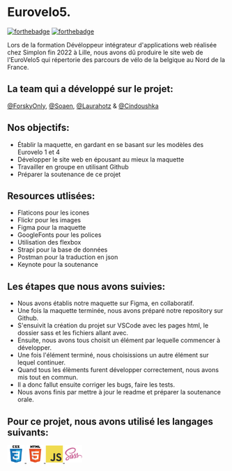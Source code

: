 # Eurovelo5.

[![forthebadge](http://forthebadge.com/images/badges/built-with-love.svg)](http://forthebadge.com)  [![forthebadge](http://forthebadge.com/images/badges/powered-by-electricity.svg)](http://forthebadge.com)

Lors de la formation Dévéloppeur intégrateur d'applications web réalisée chez Simplon fin 2022 à Lille, nous avons dû produire le site web de l'EuroVelo5 qui répertorie des parcours de vélo de la belgique au Nord de la France.

## La team qui a développé sur le projet:

<a href="https://github.com/ForskyOnlyx" alt="lien vers le github de Rubic">@ForskyOnly</a>, <a href="https://github.com/Soaen" alt="lien vers le github de Sylvain">@Soaen</a>, <a href="https://github.com/laurahotz" alt="lien vers le github de Laura"> @Laurahotz</a> & <a href="https://github.com/cindoushka" alt="lien vers le github de Cindy">@Cindoushka</a>

## Nos objectifs: 

<ul>
<li>Établir la maquette, en gardant en se basant sur les modèles des Eurovelo 1 et 4</li>
<li>Développer le site web en épousant au mieux la maquette</li>
<li>Travailler en groupe en utilisant Github</li>
<li>Préparer la soutenance de ce projet</li>
</ul>

## Resources utlisées: 

<ul>
<li>Flaticons pour les icones</li>
<li>Flickr pour les images</li>
<li>Figma pour la maquette</li>
<li>GoogleFonts pour les polices</li>
<li>Utilisation des flexbox</li>
<li>Strapi pour la base de données</li>
<li>Postman pour la traduction en json</li>
<li>Keynote pour la soutenance</li>
</ul>

## Les étapes que nous avons suivies:

<ul>
<li>Nous avons  établis notre maquette sur Figma, en collaboratif.</li>
<li>Une fois la maquette terminée, nous avons préparé notre repository sur Github.</li>
<li>S'ensuivit la création du projet sur VSCode avec les pages html, le dossier sass et les fichiers allant avec.</li>
<li>Ensuite, nous avons tous choisit un élément par lequelle commencer à développer.</li>
<li>Une fois l'élément terminé, nous choisissions un autre élément sur lequel continuer.</li>
<li>Quand tous les élèments furent développer correctement, nous avons mis tout en commun.</li>
<li>Il a donc fallut ensuite corriger les bugs, faire les tests.</li>
<li>Nous avons finis par mettre à jour le readme et préparer la soutenance orale.</li>
</ul>


## Pour ce projet, nous avons utilisé les langages suivants: 

<p align="left"> <a href="https://www.w3schools.com/css/" target="_blank" rel="noreferrer"> <img src="https://raw.githubusercontent.com/devicons/devicon/master/icons/css3/css3-original-wordmark.svg" alt="css3" width="40" height="40"/> </a> <a href="https://www.w3.org/html/" target="_blank" rel="noreferrer"> <img src="https://raw.githubusercontent.com/devicons/devicon/master/icons/html5/html5-original-wordmark.svg" alt="html5" width="40" height="40"/> </a> <a href="https://developer.mozilla.org/en-US/docs/Web/JavaScript" target="_blank" rel="noreferrer"> <img src="https://raw.githubusercontent.com/devicons/devicon/master/icons/javascript/javascript-original.svg" alt="javascript" width="40" height="40"/> </a> <a href="https://sass-lang.com" target="_blank" rel="noreferrer"> <img src="https://raw.githubusercontent.com/devicons/devicon/master/icons/sass/sass-original.svg" alt="sass" width="40" height="40"/> </a> </p>


